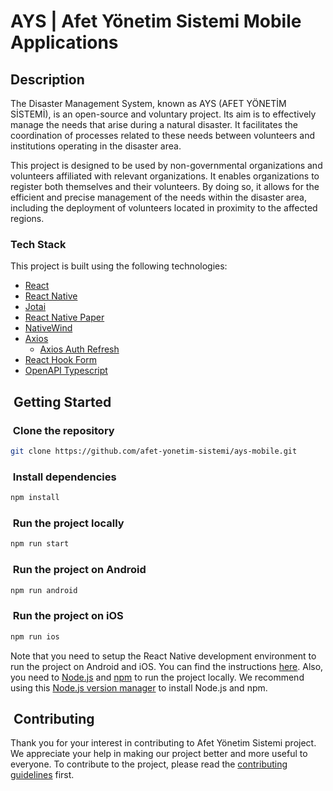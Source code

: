 # AYS | Afet Yönetim Sistemi Mobile Applications

## Description

The Disaster Management System, known as AYS (AFET YÖNETİM SİSTEMİ), is an open-source and voluntary project. Its aim is to effectively manage the needs that arise during a natural disaster. It facilitates the coordination of processes related to these needs between volunteers and institutions operating in the disaster area.

This project is designed to be used by non-governmental organizations and volunteers affiliated with relevant organizations. It enables organizations to register both themselves and their volunteers. By doing so, it allows for the efficient and precise management of the needs within the disaster area, including the deployment of volunteers located in proximity to the affected regions.

### Tech Stack

This project is built using the following technologies:

- [React](https://reactjs.org/)
- [React Native](https://reactnative.dev/)
- [Jotai](https://jotai.org/)
- [React Native Paper](https://reactnativepaper.com/)
- [NativeWind](https://www.nativewind.dev/)
- [Axios](https://axios-http.com/)
  - [Axios Auth Refresh](https://github.com/Flyrell/axios-auth-refresh)
- [React Hook Form](https://react-hook-form.com/)
- [OpenAPI Typescript](https://www.npmjs.com/package/openapi-typescript)

##  Getting Started

###  Clone the repository

```bash
git clone https://github.com/afet-yonetim-sistemi/ays-mobile.git
```

###  Install dependencies

```bash
npm install
```

###  Run the project locally

```bash
npm run start
```

###  Run the project on Android

```bash
npm run android
```

###  Run the project on iOS

```bash
npm run ios
```

Note that you need to setup the React Native development environment to run the project on Android and iOS. You can find the instructions [here](https://reactnative.dev/docs/environment-setup). Also, you need to [Node.js](https://nodejs.org/en/) and [npm](https://www.npmjs.com/) to run the project locally. We recommend using this [Node.js version manager](.nvmrc) to install Node.js and npm.

##  Contributing

Thank you for your interest in contributing to Afet Yönetim Sistemi project. We appreciate your help in making our project better and more useful to everyone. To contribute to the project, please read the [contributing guidelines](CONTRIBUTING.md) first.

